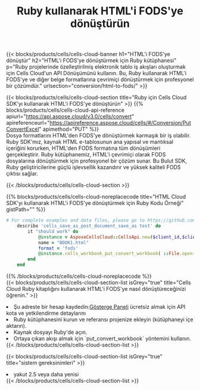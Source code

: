 ﻿---
title:  Ruby kullanarak HTML'i FODS'ye dönüştürün
description:  HTML formatındaki bir dosyayı FODS formatındaki bir dosyaya dönüştürmek için Ruby için Aspose.Cells Cloud SDK'yı kullanma.
kwords: Excel, Convert HTML to FODS, REST, Ruby
howto: How to convert HTML to FODS using Aspose.Cells Cloud Ruby library.
---
{{< blocks/products/cells/cells-cloud-banner h1="HTML\'i FODS\'ye dönüştür" h2="HTML\'i FODS\'ye dönüştürmek için Ruby kütüphanesi" p="Ruby projelerinde özelleştirilmiş elektronik tablo iş akışları oluşturmak için Cells Cloud\'un API Dönüşümünü kullanın. Bu, Ruby kullanarak HTML\'i FODS\'ye ve diğer belge formatlarına çevrimiçi dönüştürmek için profesyonel bir çözümdür." urlsection="conversion/html-to-fods/" >}}

{{< blocks/products/cells/cells-cloud-section title="Ruby için Cells Cloud SDK\'yı kullanarak HTML\'i FODS\'ye dönüştürün" >}}
{{% blocks/products/cells/cells-cloud-api-reference apiurl="https://api.aspose.cloud/v3.0/cells/convert" apireferenceurl="https://apireference.aspose.cloud/cells/#/Conversion/PutConvertExcel" apimethod="PUT" %}}
<br/>
Dosya formatlarını HTML'den FODS'ye dönüştürmek karmaşık bir iş olabilir. Ruby SDK'mız, kaynak HTML e-tablosunun ana yapısal ve mantıksal içeriğini korurken, HTML'den FODS formatına tüm dönüşümleri gerçekleştirir. Ruby kütüphanemiz, HTML'i çevrimiçi olarak FODS dosyalarına dönüştürmek için profesyonel bir çözüm sunar. Bu Bulut SDK, Ruby geliştiricilerine güçlü işlevsellik kazandırır ve yüksek kaliteli FODS çıktısı sağlar.

{{< /blocks/products/cells/cells-cloud-section >}}

{{% blocks/products/cells/cells-cloud-noreplacecode title="HTML Cloud SDK\'yı kullanarak HTML\'i FODS\'ye dönüştürmek için Ruby Kodu Örneği" gistPath="" %}}
 
```ruby
# For complete examples and data files, please go to https://github.com/aspose-cells-cloud/aspose-cells-cloud-ruby/
    describe 'cells_save_as_post_document_save_as test' do
        it "should work" do
            @instance = AsposeCellsCloud::CellsApi.new($client_id,$client_secret,"v3.0","https://api.aspose.cloud/")
            name = "BOOK1.html"
            format = 'fods'
            @instance.cells_workbook_put_convert_workbook( ::File.open(File.expand_path("data/"+name),"r")  {|io| io.read(io.size) },{:format=>format})     
        end
    end
```
 
{{% /blocks/products/cells/cells-cloud-noreplacecode %}}
<br/>
{{< blocks/products/cells/cells-cloud-section-list isGrey="true" title="Cells Cloud Ruby kitaplığını kullanarak HTML\'i FODS\'ye nasıl dönüştüreceğinizi öğrenin." >}}
<li> Şu adreste bir hesap kaydedin:<a href="https://dashboard.aspose.cloud/">Gösterge Paneli</a> ücretsiz almak için API kota ve yetkilendirme detaylarını</li>
<li>Ruby kütüphanesini kurun ve referansı projenize ekleyin (kütüphaneyi içe aktarın).</li>
<li>Kaynak dosyayı Ruby'de açın.</li>
<li>Ortaya çıkan akışı almak için `put_convert_workbook` yöntemini kullanın.</li>
{{< /blocks/products/cells/cells-cloud-section-list >}}

{{< blocks/products/cells/cells-cloud-section-list isGrey="true" title="sistem gereksinimleri" >}}
<li>yakut 2.5 veya daha yenisi</li>
{{< /blocks/products/cells/cells-cloud-section-list >}}
